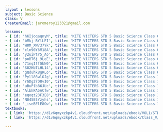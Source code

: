 ```yaml
--- 
layout : lessons 
subject: Basic Science
class: V
CreaterEmail: jeromeroy123321@gmail.com

lessons: 
- { id: 'hKIjoqaqnyM', title: 'KITE VICTERS STD 5 Basic Science Class 01 (First Bell-ഫസ്റ്റ് ബെല്‍)' }
- { id: 'bMkj-BYlLEI', title: 'KITE VICTERS STD 5 Basic Science Class 02 (First Bell-ഫസ്റ്റ് ബെല്‍)' }
- { id: 'W0M_XW737Yk', title: 'KITE VICTERS STD 5 Basic science Class 03 (First Bell-ഫസ്റ്റ് ബെല്‍)' }
- { id: 'cln90Y6M18A', title: 'KITE VICTERS STD 5 Basic Science Class 04 (First Bell-ഫസ്റ്റ് ബെല്‍)' }
- { id: 'y2uiPtY5_Ao', title: 'KITE VICTERS STD 5 Basic Science Class 05 (First Bell-ഫസ്റ്റ് ബെല്‍)' }
- { id: 'puBT6j_9LeE', title: 'KITE VICTERS STD 5 Basic Science Class 06 (First Bell-ഫസ്റ്റ് ബെല്‍)' }
- { id: '71nqIffGbN0', title: 'KITE VICTERS STD 5 Basic Science Class 07 (First Bell-ഫസ്റ്റ് ബെല്‍)' }
- { id: 'S02HbTLHL14', title: 'KITE VICTERS STD 5 Basic Science Class 08 (First Bell-ഫസ്റ്റ് ബെല്‍)' }
- { id: 'gQduhk8gRLo', title: 'KITE VICTERS STD 5 Basic Science Class 09 (First Bell-ഫസ്റ്റ് ബെല്‍)' }
- { id: 'Pyll8SwlOJg', title: 'KITE VICTERS STD 5 Basic Science Class 10 (First Bell-ഫസ്റ്റ് ബെല്‍)' }
- { id: 'rGDg27D8vI0', title: 'KITE VICTERS STD 5 Basic Science Class 11 (First Bell-ഫസ്റ്റ് ബെല്‍)' }
- { id: 'uBuP1b86JUc', title: 'KITE VICTERS STD 5 Basic Science Class 12 (First Bell-ഫസ്റ്റ് ബെല്‍)' }
- { id: 'AlbhPA5ACfw', title: 'KITE VICTERS STD 5 Basic Science Class 13 (First Bell-ഫസ്റ്റ് ബെല്‍)' }
- { id: 'eqoqt23F3E8', title: 'KITE VICTERS STD 5 Basic Science Class 14 (First Bell-ഫസ്റ്റ് ബെല്‍)' }
- { id: 'N04SEtYzyhs', title: 'KITE VICTERS STD 5 Basic Science Class 15 (First Bell-ഫസ്റ്റ് ബെല്‍)' }
- { id: '_iseBFlE8Ow', title: 'KITE VICTERS STD 5 Basic Science Class 16 (First Bell-ഫസ്റ്റ് ബെല്‍)' }
textbooks:
- { link: 'https://d1v6qmyxzkp4v1.cloudfront.net/uploads/ebook/VOL1/STD5/BasicScienceMalayalam/BasicScienceMalayalam.pdf', title: 'Basicscience Part -1' , medium: 'Malayalam' }
- { link: 'https://d1v6qmyxzkp4v1.cloudfront.net/uploads/ebook/Class_V/Basic%20Science_M_Vol_II/BasicScienceMalayalam.pdf', title: 'Basicscicenc Part -2' , medium: 'Malyalam' }

---
```

